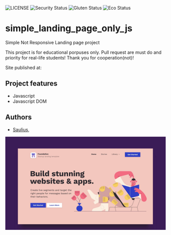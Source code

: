 ![LICENSE](https://img.shields.io/badge/license-MIT-blue.svg?style=flat-square)
![Security Status](https://img.shields.io/security-headers?label=Security&url=https%3A%2F%2Fgithub.com&style=flat-square)
![Gluten Status](https://img.shields.io/badge/Gluten-Free-green.svg)
![Eco Status](https://img.shields.io/badge/ECO-Friendly-green.svg)

# simple_landing_page_only_js

Simple Not Responsive Landing page project

This project is for educational porpuses only. Pull request are must do and priority for real-life students! Thank you for cooperation(not)!

Site published at:

## Project features

- Javascript
- Javascript DOM

## Authors

- [Saulius](https://github.com/sauliusss),

![Desktop Design Preview](./img/design%20preview.JPG "Desktop Design Preview")

